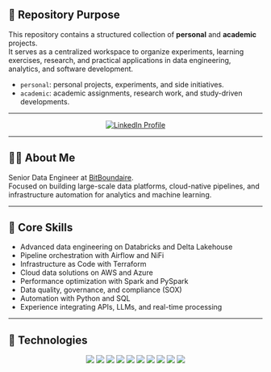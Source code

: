 ## 📌 Repository Purpose

This repository contains a structured collection of **personal** and **academic** projects.  
It serves as a centralized workspace to organize experiments, learning exercises, research, and practical applications in data engineering, analytics, and software development.

- `personal`: personal projects, experiments, and side initiatives.  
- `academic`: academic assignments, research work, and study-driven developments.

---

<!-- Profile Button Section -->
<p align="center">
  <a href="https://www.linkedin.com/in/daniel-ashton-oda/" target="_blank">
    <img src="https://img.shields.io/badge/LinkedIn-Profile-blue?style=for-the-badge&logo=linkedin" alt="LinkedIn Profile">
  </a>
</p>

---

## 👨‍💻 About Me

Senior Data Engineer at [BitBoundaire](https://bitboundaire.com/en).  
Focused on building large-scale data platforms, cloud-native pipelines, and infrastructure automation for analytics and machine learning.

---

## 🧠 Core Skills

- Advanced data engineering on Databricks and Delta Lakehouse  
- Pipeline orchestration with Airflow and NiFi  
- Infrastructure as Code with Terraform  
- Cloud data solutions on AWS and Azure  
- Performance optimization with Spark and PySpark  
- Data quality, governance, and compliance (SOX)  
- Automation with Python and SQL  
- Experience integrating APIs, LLMs, and real-time processing

---

## 🧰 Technologies

<p align="center">
  <img src="https://img.shields.io/badge/Python-3776AB?style=for-the-badge&logo=python&logoColor=white" />
  <img src="https://img.shields.io/badge/SQL-025E8C?style=for-the-badge&logo=postgresql&logoColor=white" />
  <img src="https://img.shields.io/badge/Apache%20Spark-E25A1C?style=for-the-badge&logo=apachespark&logoColor=white" />
  <img src="https://img.shields.io/badge/Apache%20Airflow-017CEE?style=for-the-badge&logo=apacheairflow&logoColor=white" />
  <img src="https://img.shields.io/badge/Apache%20NiFi-003366?style=for-the-badge&logo=apache&logoColor=white" />
  <img src="https://img.shields.io/badge/Databricks-FF3621?style=for-the-badge&logo=databricks&logoColor=white" />
  <img src="https://img.shields.io/badge/Terraform-844FBA?style=for-the-badge&logo=terraform&logoColor=white" />
  <img src="https://img.shields.io/badge/dbt-FF694B?style=for-the-badge&logo=dbt&logoColor=white" />
  <img src="https://img.shields.io/badge/AWS-232F3E?style=for-the-badge&logo=amazonaws&logoColor=white" />
  <img src="https://img.shields.io/badge/Azure-0078D4?style=for-the-badge&logo=microsoftazure&logoColor=white" />
</p>
